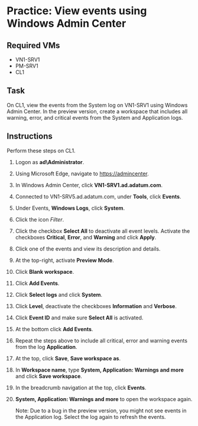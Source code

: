 # Practice: View events using Windows Admin Center

## Required VMs

* VN1-SRV1
* PM-SRV1
* CL1

## Task

On CL1, view the events from the System log on VN1-SRV1 using Windows Admin Center. In the preview version, create a workspace that includes all warning, error, and critical events from the System and Application logs.

## Instructions

Perform these steps on CL1.

1. Logon as **ad\Administrator**.
1. Using Microsoft Edge, navigate to <https://admincenter>.
1. In Windows Admin Center, click **VN1-SRV1.ad.adatum.com**.
1. Connected to VN1-SRV5.ad.adatum.com, under **Tools**, click **Events**.
1. Under Events, **Windows Logs**, click **System**.
1. Click the icon *Filter*.
1. Click the checkbox **Select All** to deactivate all event levels. Activate the checkboxes **Critical**, **Error**, and **Warning** and click **Apply**.
1. Click one of the events and view its description and details.
1. At the top-right, activate **Preview Mode**.
1. Click **Blank workspace**.
1. Click **Add Events**.
1. Click **Select logs** and click **System**.
1. Click **Level**, deactivate the checkboxes **Information** and **Verbose**.
1. Click **Event ID** and make sure **Select All** is activated.
1. At the bottom click **Add Events**.
1. Repeat the steps above to include all critical, error and warning events from the log **Application**.
1. At the top, click **Save**, **Save workspace as**.
1. In **Workspace name**, type **System, Application: Warnings and more** and click **Save workspace**.
1. In the breadcrumb navigation at the top, click **Events**.
1. **System, Application: Warnings and more** to open the  workspace again.

    Note: Due to a bug in the preview version, you might not see events in the Application log. Select the log again to refresh the events.
